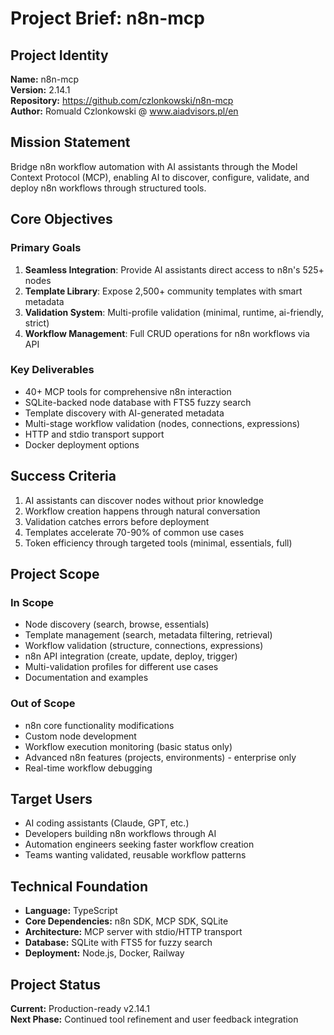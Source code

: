 # Project Brief: n8n-mcp

## Project Identity
**Name:** n8n-mcp  
**Version:** 2.14.1  
**Repository:** https://github.com/czlonkowski/n8n-mcp  
**Author:** Romuald Czlonkowski @ www.aiadvisors.pl/en

## Mission Statement
Bridge n8n workflow automation with AI assistants through the Model Context Protocol (MCP), enabling AI to discover, configure, validate, and deploy n8n workflows through structured tools.

## Core Objectives

### Primary Goals
1. **Seamless Integration**: Provide AI assistants direct access to n8n's 525+ nodes
2. **Template Library**: Expose 2,500+ community templates with smart metadata
3. **Validation System**: Multi-profile validation (minimal, runtime, ai-friendly, strict)
4. **Workflow Management**: Full CRUD operations for n8n workflows via API

### Key Deliverables
- 40+ MCP tools for comprehensive n8n interaction
- SQLite-backed node database with FTS5 fuzzy search
- Template discovery with AI-generated metadata
- Multi-stage workflow validation (nodes, connections, expressions)
- HTTP and stdio transport support
- Docker deployment options

## Success Criteria
1. AI assistants can discover nodes without prior knowledge
2. Workflow creation happens through natural conversation
3. Validation catches errors before deployment
4. Templates accelerate 70-90% of common use cases
5. Token efficiency through targeted tools (minimal, essentials, full)

## Project Scope

### In Scope
- Node discovery (search, browse, essentials)
- Template management (search, metadata filtering, retrieval)
- Workflow validation (structure, connections, expressions)
- n8n API integration (create, update, deploy, trigger)
- Multi-validation profiles for different use cases
- Documentation and examples

### Out of Scope
- n8n core functionality modifications
- Custom node development
- Workflow execution monitoring (basic status only)
- Advanced n8n features (projects, environments) - enterprise only
- Real-time workflow debugging

## Target Users
- AI coding assistants (Claude, GPT, etc.)
- Developers building n8n workflows through AI
- Automation engineers seeking faster workflow creation
- Teams wanting validated, reusable workflow patterns

## Technical Foundation
- **Language:** TypeScript
- **Core Dependencies:** n8n SDK, MCP SDK, SQLite
- **Architecture:** MCP server with stdio/HTTP transport
- **Database:** SQLite with FTS5 for fuzzy search
- **Deployment:** Node.js, Docker, Railway

## Project Status
**Current:** Production-ready v2.14.1  
**Next Phase:** Continued tool refinement and user feedback integration

